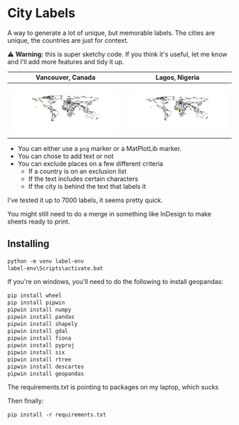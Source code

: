 # City Labels

A way to generate a lot of unique, but memorable labels. The cities are unique, the countries are just for context.

:warning: **Warning:** this is super sketchy code. If you think it's useful, let me know and I'll add more features and tidy it up.

|Vancouver, Canada |Lagos, Nigeria |
|---|---|  
|![A world map with a marker that points to Vancouver in Canada](Canada_Vancouver.svg)|![A world map with a marker that points to Lagos in Nigeria](Nigeria_Lagos.svg)|

- You can either use a `png` marker or a MatPlotLib marker. 
- You can chose to add text or not
- You can exclude places on a few different criteria
    - If a country is on an exclusion list
    - If the text includes certain characters
    - If the city is behind the text that labels it

I've tested it up to 7000 labels, it seems pretty quick.

You might still need to do a merge in something like InDesign to make sheets ready to print.

## Installing

```
python -m venv label-env
label-env\Scripts\activate.bat
```

If you're on windows, you'll need to do the following to install geopandas:

```
pip install wheel
pip install pipwin
pipwin install numpy
pipwin install pandas
pipwin install shapely
pipwin install gdal
pipwin install fiona
pipwin install pyproj
pipwin install six
pipwin install rtree
pipwin install descartes
pipwin install geopandas
```
The requirements.txt is pointing to packages on my laptop, which sucks

Then finally:

```
pip install -r requirements.txt
```
